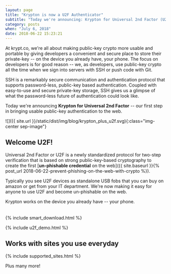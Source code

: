 ```yaml
---
layout: page
title: "Krypton is now a U2F Authenticator"
subtitle: "Today we're announcing: Krypton for Universal 2nd Factor (U2F). This is our first step in bringing usable public-key authentication to the web."
category: posts
when: "July 6, 2018"
date: 2018-06-22 15:23:21
---
```


At krypt.co, we're all about making public-key crypto more usable and portable by giving developers a convenient and secure place to store their private-key -- on the device you already have, your phone. The focus on developers is for good reason -- we, as developers, use public-key crypto all the time when we sign into servers with SSH or push code with Git.

SSH is a remarkably secure communication and authentication protocol that supports password-less, public-key based authentication. Coupled with easy-to-use and secure private-key storage, SSH gives us a glimpse of what the password-less future of authentication could look like.

Today we're announcing **Krypton for Universal 2nd Factor** -- our first step in bringing usable public-key authentication to the web.

![]({{ site.url }}/static/dist/img/blog/krypton_plus_u2f.svg){:class="img-center sep-image"}

## Welcome U2F!
Universal 2nd Factor or U2F is a newly standardized protocol for two-step verification that is based on strong public-key-based cryptography to create the first [**un-phishable credential** on the web]({{ site.baseurl }}{% post_url 2018-06-22-prevent-phishing-on-the-web-with-crypto %}). 

Typically you see U2F devices as standalone USB fobs that you can buy on amazon or get from your IT department. We're now making it easy for anyone to use U2F and become un-phishable on the web.

Krypton works on the device you already have -- your phone. 
<br>
<br>
<br>
{% include smart_download.html %}

{% include u2f_demo.html %}

## Works with sites you use everyday

{% include supported_sites.html %}
<br>
<div class="center">
    <p>Plus many more!</p>
</div>

